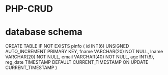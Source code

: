 # PHP-CRUD
# database schema 
  CREATE TABLE IF NOT EXISTS pinfo (
                    id INT(6) UNSIGNED AUTO_INCREMENT PRIMARY KEY,
                    fname VARCHAR(20) NOT NULL,
                    lname VARCHAR(20) NOT NULL,
                    email VARCHAR(40) NOT NULL,
                    age INT(6),
                    reg_date TIMESTAMP DEFAULT CURRENT_TIMESTAMP ON UPDATE CURRENT_TIMESTAMP )
